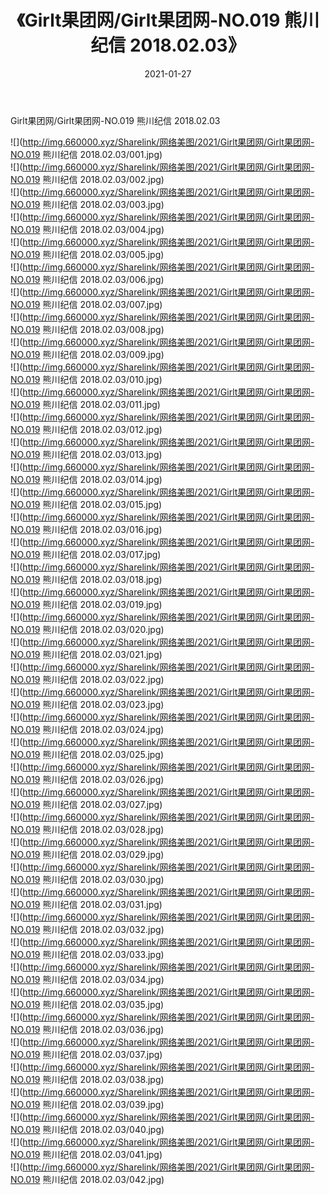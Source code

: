 ﻿---
layout: post
title:  《Girlt果团网/Girlt果团网-NO.019 熊川纪信 2018.02.03》
date:   2021-01-27
img: http://img.660000.xyz/Sharelink/网络美图/2021/Girlt果团网/Girlt果团网-NO.019 熊川纪信 2018.02.03/000.jpg
categories: [美女, 清纯, 唯美]
---

Girlt果团网/Girlt果团网-NO.019 熊川纪信 2018.02.03

 ![](http://img.660000.xyz/Sharelink/网络美图/2021/Girlt果团网/Girlt果团网-NO.019 熊川纪信 2018.02.03/001.jpg) <br>![](http://img.660000.xyz/Sharelink/网络美图/2021/Girlt果团网/Girlt果团网-NO.019 熊川纪信 2018.02.03/002.jpg) <br>![](http://img.660000.xyz/Sharelink/网络美图/2021/Girlt果团网/Girlt果团网-NO.019 熊川纪信 2018.02.03/003.jpg) <br>![](http://img.660000.xyz/Sharelink/网络美图/2021/Girlt果团网/Girlt果团网-NO.019 熊川纪信 2018.02.03/004.jpg) <br>![](http://img.660000.xyz/Sharelink/网络美图/2021/Girlt果团网/Girlt果团网-NO.019 熊川纪信 2018.02.03/005.jpg) <br>![](http://img.660000.xyz/Sharelink/网络美图/2021/Girlt果团网/Girlt果团网-NO.019 熊川纪信 2018.02.03/006.jpg) <br>![](http://img.660000.xyz/Sharelink/网络美图/2021/Girlt果团网/Girlt果团网-NO.019 熊川纪信 2018.02.03/007.jpg) <br>![](http://img.660000.xyz/Sharelink/网络美图/2021/Girlt果团网/Girlt果团网-NO.019 熊川纪信 2018.02.03/008.jpg) <br>![](http://img.660000.xyz/Sharelink/网络美图/2021/Girlt果团网/Girlt果团网-NO.019 熊川纪信 2018.02.03/009.jpg) <br>![](http://img.660000.xyz/Sharelink/网络美图/2021/Girlt果团网/Girlt果团网-NO.019 熊川纪信 2018.02.03/010.jpg) <br>![](http://img.660000.xyz/Sharelink/网络美图/2021/Girlt果团网/Girlt果团网-NO.019 熊川纪信 2018.02.03/011.jpg) <br>![](http://img.660000.xyz/Sharelink/网络美图/2021/Girlt果团网/Girlt果团网-NO.019 熊川纪信 2018.02.03/012.jpg) <br>![](http://img.660000.xyz/Sharelink/网络美图/2021/Girlt果团网/Girlt果团网-NO.019 熊川纪信 2018.02.03/013.jpg) <br>![](http://img.660000.xyz/Sharelink/网络美图/2021/Girlt果团网/Girlt果团网-NO.019 熊川纪信 2018.02.03/014.jpg) <br>![](http://img.660000.xyz/Sharelink/网络美图/2021/Girlt果团网/Girlt果团网-NO.019 熊川纪信 2018.02.03/015.jpg) <br>![](http://img.660000.xyz/Sharelink/网络美图/2021/Girlt果团网/Girlt果团网-NO.019 熊川纪信 2018.02.03/016.jpg) <br>![](http://img.660000.xyz/Sharelink/网络美图/2021/Girlt果团网/Girlt果团网-NO.019 熊川纪信 2018.02.03/017.jpg) <br>![](http://img.660000.xyz/Sharelink/网络美图/2021/Girlt果团网/Girlt果团网-NO.019 熊川纪信 2018.02.03/018.jpg) <br>![](http://img.660000.xyz/Sharelink/网络美图/2021/Girlt果团网/Girlt果团网-NO.019 熊川纪信 2018.02.03/019.jpg) <br>![](http://img.660000.xyz/Sharelink/网络美图/2021/Girlt果团网/Girlt果团网-NO.019 熊川纪信 2018.02.03/020.jpg) <br>![](http://img.660000.xyz/Sharelink/网络美图/2021/Girlt果团网/Girlt果团网-NO.019 熊川纪信 2018.02.03/021.jpg) <br>![](http://img.660000.xyz/Sharelink/网络美图/2021/Girlt果团网/Girlt果团网-NO.019 熊川纪信 2018.02.03/022.jpg) <br>![](http://img.660000.xyz/Sharelink/网络美图/2021/Girlt果团网/Girlt果团网-NO.019 熊川纪信 2018.02.03/023.jpg) <br>![](http://img.660000.xyz/Sharelink/网络美图/2021/Girlt果团网/Girlt果团网-NO.019 熊川纪信 2018.02.03/024.jpg) <br>![](http://img.660000.xyz/Sharelink/网络美图/2021/Girlt果团网/Girlt果团网-NO.019 熊川纪信 2018.02.03/025.jpg) <br>![](http://img.660000.xyz/Sharelink/网络美图/2021/Girlt果团网/Girlt果团网-NO.019 熊川纪信 2018.02.03/026.jpg) <br>![](http://img.660000.xyz/Sharelink/网络美图/2021/Girlt果团网/Girlt果团网-NO.019 熊川纪信 2018.02.03/027.jpg) <br>![](http://img.660000.xyz/Sharelink/网络美图/2021/Girlt果团网/Girlt果团网-NO.019 熊川纪信 2018.02.03/028.jpg) <br>![](http://img.660000.xyz/Sharelink/网络美图/2021/Girlt果团网/Girlt果团网-NO.019 熊川纪信 2018.02.03/029.jpg) <br>![](http://img.660000.xyz/Sharelink/网络美图/2021/Girlt果团网/Girlt果团网-NO.019 熊川纪信 2018.02.03/030.jpg) <br>![](http://img.660000.xyz/Sharelink/网络美图/2021/Girlt果团网/Girlt果团网-NO.019 熊川纪信 2018.02.03/031.jpg) <br>![](http://img.660000.xyz/Sharelink/网络美图/2021/Girlt果团网/Girlt果团网-NO.019 熊川纪信 2018.02.03/032.jpg) <br>![](http://img.660000.xyz/Sharelink/网络美图/2021/Girlt果团网/Girlt果团网-NO.019 熊川纪信 2018.02.03/033.jpg) <br>![](http://img.660000.xyz/Sharelink/网络美图/2021/Girlt果团网/Girlt果团网-NO.019 熊川纪信 2018.02.03/034.jpg) <br>![](http://img.660000.xyz/Sharelink/网络美图/2021/Girlt果团网/Girlt果团网-NO.019 熊川纪信 2018.02.03/035.jpg) <br>![](http://img.660000.xyz/Sharelink/网络美图/2021/Girlt果团网/Girlt果团网-NO.019 熊川纪信 2018.02.03/036.jpg) <br>![](http://img.660000.xyz/Sharelink/网络美图/2021/Girlt果团网/Girlt果团网-NO.019 熊川纪信 2018.02.03/037.jpg) <br>![](http://img.660000.xyz/Sharelink/网络美图/2021/Girlt果团网/Girlt果团网-NO.019 熊川纪信 2018.02.03/038.jpg) <br>![](http://img.660000.xyz/Sharelink/网络美图/2021/Girlt果团网/Girlt果团网-NO.019 熊川纪信 2018.02.03/039.jpg) <br>![](http://img.660000.xyz/Sharelink/网络美图/2021/Girlt果团网/Girlt果团网-NO.019 熊川纪信 2018.02.03/040.jpg) <br>![](http://img.660000.xyz/Sharelink/网络美图/2021/Girlt果团网/Girlt果团网-NO.019 熊川纪信 2018.02.03/041.jpg) <br>![](http://img.660000.xyz/Sharelink/网络美图/2021/Girlt果团网/Girlt果团网-NO.019 熊川纪信 2018.02.03/042.jpg) <br>